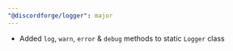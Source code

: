 ```yaml
---
"@discordforge/logger": major
---
```


- Added `log`, `warn`, `error` & `debug` methods to static `Logger` class
